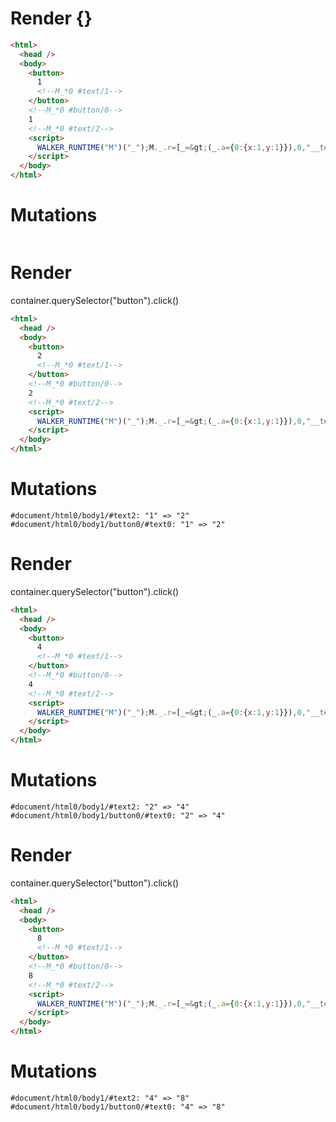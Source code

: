 # Render {}
```html
<html>
  <head />
  <body>
    <button>
      1
      <!--M_*0 #text/1-->
    </button>
    <!--M_*0 #button/0-->
    1
    <!--M_*0 #text/2-->
    <script>
      WALKER_RUNTIME("M")("_");M._.r=[_=&gt;(_.a={0:{x:1,y:1}}),0,"__tests__/template.marko_0_x_y",0];M._.w()
    </script>
  </body>
</html>
```

# Mutations
```

```


# Render 
container.querySelector("button").click()

```html
<html>
  <head />
  <body>
    <button>
      2
      <!--M_*0 #text/1-->
    </button>
    <!--M_*0 #button/0-->
    2
    <!--M_*0 #text/2-->
    <script>
      WALKER_RUNTIME("M")("_");M._.r=[_=&gt;(_.a={0:{x:1,y:1}}),0,"__tests__/template.marko_0_x_y",0];M._.w()
    </script>
  </body>
</html>
```

# Mutations
```
#document/html0/body1/#text2: "1" => "2"
#document/html0/body1/button0/#text0: "1" => "2"
```


# Render 
container.querySelector("button").click()

```html
<html>
  <head />
  <body>
    <button>
      4
      <!--M_*0 #text/1-->
    </button>
    <!--M_*0 #button/0-->
    4
    <!--M_*0 #text/2-->
    <script>
      WALKER_RUNTIME("M")("_");M._.r=[_=&gt;(_.a={0:{x:1,y:1}}),0,"__tests__/template.marko_0_x_y",0];M._.w()
    </script>
  </body>
</html>
```

# Mutations
```
#document/html0/body1/#text2: "2" => "4"
#document/html0/body1/button0/#text0: "2" => "4"
```


# Render 
container.querySelector("button").click()

```html
<html>
  <head />
  <body>
    <button>
      8
      <!--M_*0 #text/1-->
    </button>
    <!--M_*0 #button/0-->
    8
    <!--M_*0 #text/2-->
    <script>
      WALKER_RUNTIME("M")("_");M._.r=[_=&gt;(_.a={0:{x:1,y:1}}),0,"__tests__/template.marko_0_x_y",0];M._.w()
    </script>
  </body>
</html>
```

# Mutations
```
#document/html0/body1/#text2: "4" => "8"
#document/html0/body1/button0/#text0: "4" => "8"
```